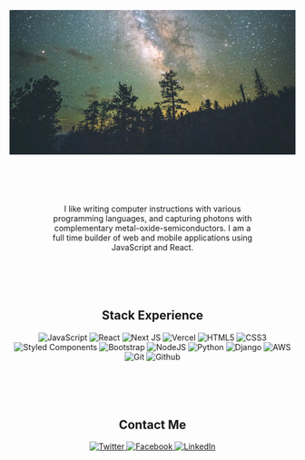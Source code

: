 <p align="center">
  <img src="https://raw.githubusercontent.com/chriselly/chriselly/main/galaxy.jpg" />
</p align="center">


<p align="center" style="padding: 70px;">
  I like writing computer instructions with various programming languages, and capturing photons with complementary metal-oxide-semiconductors. I am a full time builder of web and mobile applications using JavaScript and React.</p>  

<h2 align="center">Stack Experience</h2>

<p align="center" style="padding-bottom: 70px;">
<img alt="JavaScript" src="https://img.shields.io/badge/-JavaScript-black?style=flat-square&logo=javascript"/>
<img alt="React" src="https://img.shields.io/badge/-React-black?style=flat-square&logo=react&logoColor=white"/>
<img alt="Next JS" src="https://img.shields.io/badge/nextjs-%23000000.svg?style=flat-square&logo=next.js&logoColor=white"/>
<img alt="Vercel" src="https://img.shields.io/badge/vercel-%23000000.svg?style=flat-square&logo=vercel&logoColor=white"/>
<img alt="HTML5" src="https://img.shields.io/badge/-HTML5-E34F26?style=flat-square&logo=html5&logoColor=white"/>
<img alt="CSS3" src="https://img.shields.io/badge/-CSS3-1572B6?style=flat-square&logo=css3"/>
<img alt="Styled Components" src="https://img.shields.io/badge/styled--components-DB7093?style=flat-square&logo=styled-components&logoColor=white"/>
<img alt="Bootstrap" src="https://img.shields.io/badge/-Bootstrap-563D7C?style=flat-square&logo=bootstrap"/>
<img alt="NodeJS" src="https://img.shields.io/badge/-Nodejs-black?style=flat-square&logo=Node.js"/>
<img alt="Python" src="https://img.shields.io/badge/python-%2314354C.svg?style=flat-square&logo=python&logoColor=white"/>
<img alt="Django" src="https://img.shields.io/badge/django-%23092E20.svg?style=flat-square&logo=django&logoColor=white"/>
<img alt="AWS" src="https://img.shields.io/badge/AWS-%23FF9900.svg?style=flat-square&logo=amazon-aws&logoColor=white"/>
<img alt="Git" src="https://img.shields.io/badge/-Git-black?style=flat-square&logo=git"/>
<img alt="Github" src="https://img.shields.io/badge/-GitHub-black?style=flat-square&logo=github"/>
</p>
<h2 align="center">Contact Me</h2>
<p align="center">
<a href="https://twitter.com/chris_elly">
  <img alt="Twitter" src="https://img.shields.io/badge/chris_elly-%231DA1F2.svg?style=for-the-badge&logo=Twitter&logoColor=white"/>
</a> 
<a href="https://www.facebook.com/chris.elly0">
  <img alt="Facebook" src="https://img.shields.io/badge/Facebook-%231877F2.svg?style=for-the-badge&logo=Facebook&logoColor=white"/>
</a>
<a href="http://www.linkedin.com/pub/chris-elly/73/106/677">
  <img alt="LinkedIn" src="https://img.shields.io/badge/linkedin-%230077B5.svg?style=for-the-badge&logo=linkedin&logoColor=white"/>
</a>
</p>
